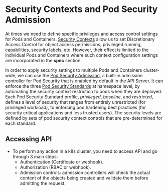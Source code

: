 # Security Contexts and Pod Security Admission
At times we need to define specific privileges and access control settings for Pods and Containers. [Security Contexts](https://kubernetes.io/docs/tasks/configure-pod-container/security-context/) allow us to set Discretionary Access Control for object access permissions, privileged running, capabilities, security labels, etc. However, their effect is limited to the individual Pods and Containers where such context configuration settings are incorporated in the **spec** section. 

In order to apply security settings to multiple Pods and Containers cluster-wide, we can use the [Pod Security Admission](https://kubernetes.io/docs/concepts/security/pod-security-admission/), a built-in admission controller for Pod Security that is enabled by default in the API Server. It can enforce the three [Pod Security Standards](https://kubernetes.io/docs/concepts/security/pod-security-standards/) at namespace level, by automating the security context restriction to pods when they are deployed. Each Pod Security Standard profile, _privileged_, _baseline_, and _restricted_, defines a level of security that ranges from entirely unrestricted (for privileged workload), to enforcing pod hardening best practices (for security critical applications and less trusted users). The security levels are defined by sets of pod security context controls that are pre-determined for each standard.
## Accessing API
- To perform any action in a k8s cluster, you need to access API and go through 3 main steps:
	- Authentication (Certificate or webhook).
	- Authorization (RBAC or webhook).
	- Admission controls: admission controllers will check the actual content of the objects being created and validate them before admitting the request.